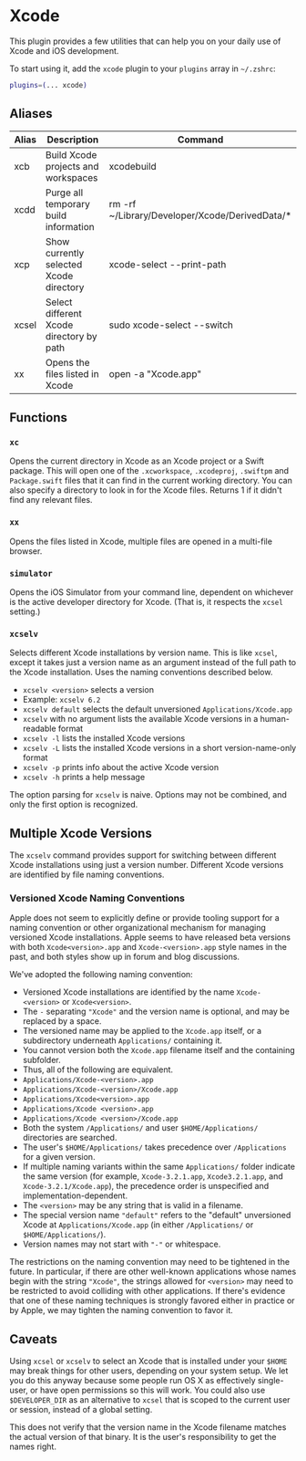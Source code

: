 # Xcode

This plugin provides a few utilities that can help you on your daily use of Xcode and iOS development.

To start using it, add the `xcode` plugin to your `plugins` array in `~/.zshrc`:

```zsh
plugins=(... xcode)
```

## Aliases

| Alias | Description                              | Command                                         |
| ----- | ---------------------------------------- | ----------------------------------------------- |
| xcb   | Build Xcode projects and workspaces      | xcodebuild                                      |
| xcdd  | Purge all temporary build information    | rm -rf ~/Library/Developer/Xcode/DerivedData/\* |
| xcp   | Show currently selected Xcode directory  | xcode-select --print-path                       |
| xcsel | Select different Xcode directory by path | sudo xcode-select --switch                      |
| xx    | Opens the files listed in Xcode          | open -a "Xcode.app"                             |

## Functions

### `xc`

Opens the current directory in Xcode as an Xcode project or a Swift package. This will open one of the `.xcworkspace`, `.xcodeproj`, `.swiftpm` and `Package.swift` files that it can find in the current working directory. You can also specify a directory to look in for the Xcode files.
Returns 1 if it didn't find any relevant files.

### `xx`

Opens the files listed in Xcode, multiple files are opened in a multi-file browser.

### `simulator`

Opens the iOS Simulator from your command line, dependent on whichever is the active developer directory for Xcode. (That is, it respects the `xcsel` setting.)

### `xcselv`

Selects different Xcode installations by version name. This is like `xcsel`, except it takes just a version name as an argument instead of the full path to the Xcode installation. Uses the naming conventions described below.

- `xcselv <version>` selects a version
- Example: `xcselv 6.2`
- `xcselv default` selects the default unversioned `Applications/Xcode.app`
- `xcselv` with no argument lists the available Xcode versions in a human-readable format
- `xcselv -l` lists the installed Xcode versions
- `xcselv -L` lists the installed Xcode versions in a short version-name-only format
- `xcselv -p` prints info about the active Xcode version
- `xcselv -h` prints a help message

The option parsing for `xcselv` is naive. Options may not be combined, and only the first option is recognized.

## Multiple Xcode Versions

The `xcselv` command provides support for switching between different Xcode installations using just a version number. Different Xcode versions are identified by file naming conventions.

### Versioned Xcode Naming Conventions

Apple does not seem to explicitly define or provide tooling support for a naming convention or other organizational mechanism for managing versioned Xcode installations. Apple seems to have released beta versions with both `Xcode<version>.app` and `Xcode-<version>.app` style names in the past, and both styles show up in forum and blog discussions.

We've adopted the following naming convention:

- Versioned Xcode installations are identified by the name `Xcode-<version>` or `Xcode<version>`.
- The `-` separating `"Xcode"` and the version name is optional, and may be replaced by a space.
- The versioned name may be applied to the `Xcode.app` itself, or a subdirectory underneath `Applications/` containing it.
- You cannot version both the `Xcode.app` filename itself and the containing subfolder.
- Thus, all of the following are equivalent.
- `Applications/Xcode-<version>.app`
- `Applications/Xcode-<version>/Xcode.app`
- `Applications/Xcode<version>.app`
- `Applications/Xcode <version>.app`
- `Applications/Xcode <version>/Xcode.app`
- Both the system `/Applications/` and user `$HOME/Applications/` directories are searched.
- The user's `$HOME/Applications/` takes precedence over `/Applications` for a given version.
- If multiple naming variants within the same `Applications/` folder indicate the same version (for example, `Xcode-3.2.1.app`, `Xcode3.2.1.app`, and `Xcode-3.2.1/Xcode.app`), the precedence order is unspecified and implementation-dependent.
- The `<version>` may be any string that is valid in a filename.
- The special version name `"default"` refers to the "default" unversioned Xcode at `Applications/Xcode.app` (in either `/Applications/` or `$HOME/Applications/`).
- Version names may not start with `"-"` or whitespace.

The restrictions on the naming convention may need to be tightened in the future. In particular, if there are other well-known applications whose names begin with the string `"Xcode"`, the strings allowed for `<version>` may need to be restricted to avoid colliding with other applications. If there's evidence that one of these naming techniques is strongly favored either in practice or by Apple, we may tighten the naming convention to favor it.

## Caveats

Using `xcsel` or `xcselv` to select an Xcode that is installed under your `$HOME` may break things for other users, depending on your system setup. We let you do this anyway because some people run OS X as effectively single-user, or have open permissions so this will work. You could also use `$DEVELOPER_DIR` as an alternative to `xcsel` that is scoped to the current user or session, instead of a global setting.

This does not verify that the version name in the Xcode filename matches the actual version of that binary. It is the user's responsibility to get the names right.
